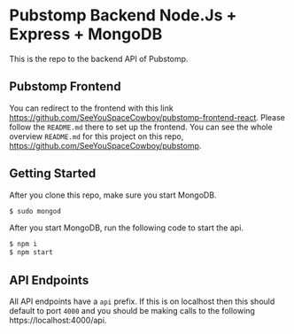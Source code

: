 # Pubstomp Backend Node.Js + Express + MongoDB

This is the repo to the backend API of Pubstomp. 

## Pubstomp Frontend

You can redirect to the frontend with this link https://github.com/SeeYouSpaceCowboy/pubstomp-frontend-react. Please follow the `README.md` there to set up the frontend. You can see the whole overview `README.md` for this project on this repo, https://github.com/SeeYouSpaceCowboy/pubstomp.

## Getting Started

After you clone this repo, make sure you start MongoDB.
```bash
$ sudo mongod
```

After you start MongoDB, run the following code to start the api.

```bash
$ npm i
$ npm start
```

## API Endpoints

All API endpoints have a `api` prefix. If this is on localhost then this should default to port `4000` and you should be making calls to the following https://localhost:4000/api.
